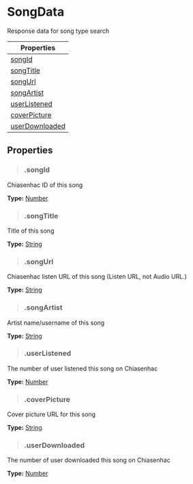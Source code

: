# SongData
Response data for song type search

| Properties                        |
| --------------------------------- |
| [songId](#songid)                 |
| [songTitle](#songtitle)           |
| [songUrl](#songurl)               |
| [songArtist](#songartist)         |
| [userListened](#userlistened)     |
| [coverPicture](#coverpicture)     |
| [userDownloaded](#userdownloaded) |

## Properties

> ### .songId
Chiasenhac ID of this song
>
**Type:** [Number](https://developer.mozilla.org/en-US/docs/Web/JavaScript/Reference/Global_Objects/Number)

> ### .songTitle
Title of this song
>
**Type:** [String](https://developer.mozilla.org/en-US/docs/Web/JavaScript/Reference/Global_Objects/String)

> ### .songUrl
Chiasenhac listen URL of this song (Listen URL, not Audio URL.)
>
**Type:** [String](https://developer.mozilla.org/en-US/docs/Web/JavaScript/Reference/Global_Objects/String)

> ### .songArtist
Artist name/username of this song
>
**Type:** [String](https://developer.mozilla.org/en-US/docs/Web/JavaScript/Reference/Global_Objects/String)

> ### .userListened
The number of user listened this song on Chiasenhac
>
**Type:** [Number](https://developer.mozilla.org/en-US/docs/Web/JavaScript/Reference/Global_Objects/Number)

> ### .coverPicture
Cover picture URL for this song
>
**Type:** [String](https://developer.mozilla.org/en-US/docs/Web/JavaScript/Reference/Global_Objects/String)

> ### .userDownloaded
The number of user downloaded this song on Chiasenhac
>
**Type:** [Number](https://developer.mozilla.org/en-US/docs/Web/JavaScript/Reference/Global_Objects/Number)
